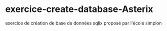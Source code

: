 # exercice-create-database-Asterix
exercice de création de base de données sqlix proposé par l'école simplon 

